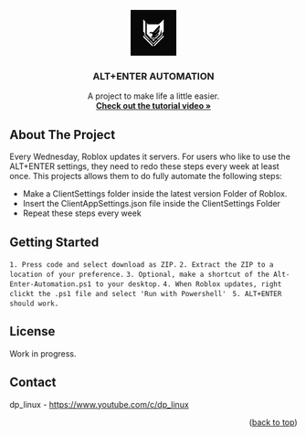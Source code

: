 <div id="top"></div>

<!-- PROJECT LOGO -->
<br />
<div align="center">
  <a href="https://github.com/dplinux-automation/ROBLOX-Alt-Enter-Automation">
    <img src="images/dpwhite.png" alt="Logo" width="80" height="80">
  </a>

  <h3 align="center">ALT+ENTER AUTOMATION</h3>

  <p align="center">
    A project to make life a little easier.
    <br />
    <a href="https://github.com/othneildrew/Best-README-Template"><strong>Check out the tutorial video »</strong></a>
    <br />
  </p>
</div>


<!-- ABOUT THE PROJECT -->
## About The Project

Every Wednesday, Roblox updates it servers. For users who like to use the ALT+ENTER settings, they need to redo these steps every week at least once. This projects allows them to do fully automate the following steps:

* Make a ClientSettings folder inside the latest version Folder of Roblox.
* Insert the ClientAppSettings.json file inside the ClientSettings Folder
* Repeat these steps every week

<!-- GETTING STARTED -->
## Getting Started

`1. Press code and select download as ZIP.`
`2. Extract the ZIP to a location of your preference.`
`3. Optional, make a shortcut of the Alt-Enter-Automation.ps1 to your desktop.`
`4. When Roblox updates, right clickt the .ps1 file and select 'Run with Powershell' `
`5. ALT+ENTER should work. `



<!-- LICENSE -->
## License
Work in progress.

<!-- CONTACT -->
## Contact

dp_linux - https://www.youtube.com/c/dp_linux
<p align="right">(<a href="#top">back to top</a>)</p>
